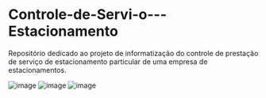 # Controle-de-Servi-o---Estacionamento
Repositório dedicado ao projeto de informatização do controle de prestação de serviço de estacionamento particular de uma empresa de estacionamentos.

![image](https://github.com/V1niSouza/Controle-de-Servi-o---Estacionamento/assets/99757527/39dab523-d2df-4107-92e3-630e134f97db)
![image](https://github.com/V1niSouza/Controle-de-Servi-o---Estacionamento/assets/99757527/5fbf4920-a9a5-4f04-8e33-5107c420d96f)
![image](https://github.com/V1niSouza/Controle-de-Servi-o---Estacionamento/assets/99757527/470bbf67-498a-46bd-bbb0-023e991ae446)
